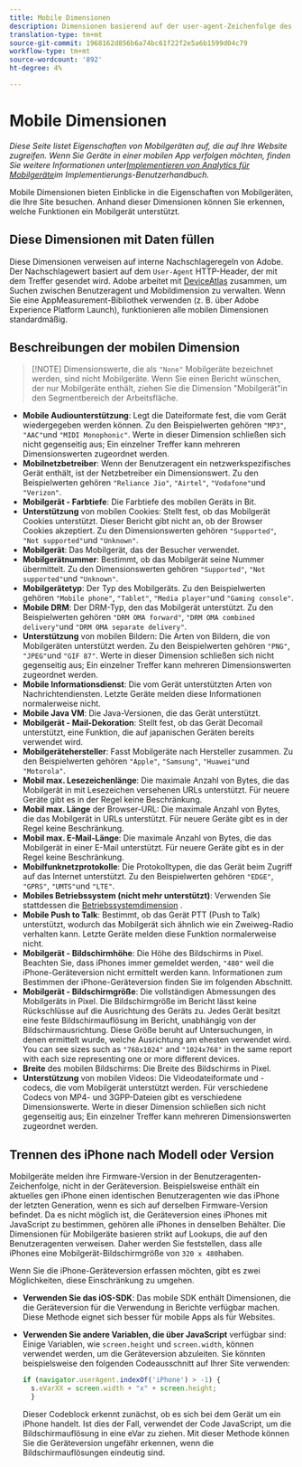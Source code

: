 ```yaml
---
title: Mobile Dimensionen
description: Dimensionen basierend auf der user-agent-Zeichenfolge des Geräts.
translation-type: tm+mt
source-git-commit: 1968162d856b6a74bc61f22f2e5a6b1599d04c79
workflow-type: tm+mt
source-wordcount: '892'
ht-degree: 4%

---
```



# Mobile Dimensionen

*Diese Seite listet Eigenschaften von Mobilgeräten auf, die auf Ihre Website zugreifen. Wenn Sie Geräte in einer mobilen App verfolgen möchten, finden Sie weitere Informationen unter[Implementieren von Analytics für Mobilgeräte](/help/implement/mobile-device-sdk.md)im Implementierungs-Benutzerhandbuch.*

Mobile Dimensionen bieten Einblicke in die Eigenschaften von Mobilgeräten, die Ihre Site besuchen. Anhand dieser Dimensionen können Sie erkennen, welche Funktionen ein Mobilgerät unterstützt.

## Diese Dimensionen mit Daten füllen

Diese Dimensionen verweisen auf interne Nachschlageregeln von Adobe. Der Nachschlagewert basiert auf dem `User-Agent` HTTP-Header, der mit dem Treffer gesendet wird. Adobe arbeitet mit [DeviceAtlas](https://deviceatlas.com/) zusammen, um Suchen zwischen Benutzeragent und Mobildimension zu verwalten. Wenn Sie eine AppMeasurement-Bibliothek verwenden (z. B. über Adobe Experience Platform Launch), funktionieren alle mobilen Dimensionen standardmäßig.

## Beschreibungen der mobilen Dimension

>[!NOTE] Dimensionswerte, die als `"None"` Mobilgeräte bezeichnet werden, sind nicht Mobilgeräte. Wenn Sie einen Bericht wünschen, der nur Mobilgeräte enthält, ziehen Sie die Dimension &quot;Mobilgerät&quot;in den Segmentbereich der Arbeitsfläche.

* **Mobile Audiounterstützung**: Legt die Dateiformate fest, die vom Gerät wiedergegeben werden können. Zu den Beispielwerten gehören `"MP3"`, `"AAC"`und `"MIDI Monophonic"`. Werte in dieser Dimension schließen sich nicht gegenseitig aus; Ein einzelner Treffer kann mehreren Dimensionswerten zugeordnet werden.
* **Mobilnetzbetreiber**: Wenn der Benutzeragent ein netzwerkspezifisches Gerät enthält, ist der Netzbetreiber ein Dimensionswert. Zu den Beispielwerten gehören `"Reliance Jio"`, `"Airtel"`, `"Vodafone"`und `"Verizon"`.
* **Mobilgerät - Farbtiefe**: Die Farbtiefe des mobilen Geräts in Bit.
* **Unterstützung** von mobilen Cookies: Stellt fest, ob das Mobilgerät Cookies unterstützt. Dieser Bericht gibt nicht an, ob der Browser Cookies akzeptiert. Zu den Dimensionswerten gehören `"Supported"`, `"Not supported"`und `"Unknown"`.
* **Mobilgerät**: Das Mobilgerät, das der Besucher verwendet.
* **Mobilgerätnummer**: Bestimmt, ob das Mobilgerät seine Nummer übermittelt. Zu den Dimensionswerten gehören `"Supported"`, `"Not supported"`und `"Unknown"`.
* **Mobilgerätetyp**: Der Typ des Mobilgeräts. Zu den Beispielwerten gehören `"Mobile phone"`, `"Tablet"`, `"Media player"`und `"Gaming console"`.
* **Mobile DRM**: Der DRM-Typ, den das Mobilgerät unterstützt. Zu den Beispielwerten gehören `"DRM OMA forward"`, `"DRM OMA combined delivery"`und `"DRM OMA separate delivery"`.
* **Unterstützung** von mobilen Bildern: Die Arten von Bildern, die von Mobilgeräten unterstützt werden. Zu den Beispielwerten gehören `"PNG"`, `"JPEG"`und `"GIF 87"`. Werte in dieser Dimension schließen sich nicht gegenseitig aus; Ein einzelner Treffer kann mehreren Dimensionswerten zugeordnet werden.
* **Mobile Informationsdienst**: Die vom Gerät unterstützten Arten von Nachrichtendiensten. Letzte Geräte melden diese Informationen normalerweise nicht.
* **Mobile Java VM**: Die Java-Versionen, die das Gerät unterstützt.
* **Mobilgerät - Mail-Dekoration**: Stellt fest, ob das Gerät Decomail unterstützt, eine Funktion, die auf japanischen Geräten bereits verwendet wird.
* **Mobilgerätehersteller**: Fasst Mobilgeräte nach Hersteller zusammen. Zu den Beispielwerten gehören `"Apple"`, `"Samsung"`, `"Huawei"`und `"Motorola"`.
* **Mobil max. Lesezeichenlänge**: Die maximale Anzahl von Bytes, die das Mobilgerät in mit Lesezeichen versehenen URLs unterstützt. Für neuere Geräte gibt es in der Regel keine Beschränkung.
* **Mobil max. Länge** der Browser-URL: Die maximale Anzahl von Bytes, die das Mobilgerät in URLs unterstützt. Für neuere Geräte gibt es in der Regel keine Beschränkung.
* **Mobil max. E-Mail-Länge**: Die maximale Anzahl von Bytes, die das Mobilgerät in einer E-Mail unterstützt. Für neuere Geräte gibt es in der Regel keine Beschränkung.
* **Mobilfunknetzprotokolle**: Die Protokolltypen, die das Gerät beim Zugriff auf das Internet unterstützt. Zu den Beispielwerten gehören `"EDGE"`, `"GPRS"`, `"UMTS"`und `"LTE"`.
* **Mobiles Betriebssystem (nicht mehr unterstützt)**: Verwenden Sie stattdessen die [Betriebssystemdimension](operating-systems.md) .
* **Mobile Push to Talk**: Bestimmt, ob das Gerät PTT (Push to Talk) unterstützt, wodurch das Mobilgerät sich ähnlich wie ein Zweiweg-Radio verhalten kann. Letzte Geräte melden diese Funktion normalerweise nicht.
* **Mobilgerät - Bildschirmhöhe**: Die Höhe des Bildschirms in Pixel. Beachten Sie, dass iPhones immer gemeldet werden, `"480"` weil die iPhone-Geräteversion nicht ermittelt werden kann. Informationen zum Bestimmen der iPhone-Geräteversion finden Sie im folgenden Abschnitt.
* **Mobilgerät - Bildschirmgröße**: Die vollständigen Abmessungen des Mobilgeräts in Pixel. Die Bildschirmgröße im Bericht lässt keine Rückschlüsse auf die Ausrichtung des Geräts zu. Jedes Gerät besitzt eine feste Bildschirmauflösung im Bericht, unabhängig von der Bildschirmausrichtung. Diese Größe beruht auf Untersuchungen, in denen ermittelt wurde, welche Ausrichtung am ehesten verwendet wird. You can see sizes such as `"768x1024"` and `"1024x768"` in the same report with each size representing one or more different devices.
* **Breite** des mobilen Bildschirms: Die Breite des Bildschirms in Pixel.
* **Unterstützung** von mobilen Videos: Die Videodateiformate und -codecs, die vom Mobilgerät unterstützt werden. Für verschiedene Codecs von MP4- und 3GPP-Dateien gibt es verschiedene Dimensionswerte. Werte in dieser Dimension schließen sich nicht gegenseitig aus; Ein einzelner Treffer kann mehreren Dimensionswerten zugeordnet werden.

## Trennen des iPhone nach Modell oder Version

Mobilgeräte melden ihre Firmware-Version in der Benutzeragenten-Zeichenfolge, nicht in der Geräteversion. Beispielsweise enthält ein aktuelles gen iPhone einen identischen Benutzeragenten wie das iPhone der letzten Generation, wenn es sich auf derselben Firmware-Version befindet. Da es nicht möglich ist, die Geräteversion eines iPhones mit JavaScript zu bestimmen, gehören alle iPhones in denselben Behälter. Die Dimensionen für Mobilgeräte basieren strikt auf Lookups, die auf den Benutzeragenten verweisen. Daher werden Sie feststellen, dass alle iPhones eine Mobilgerät-Bildschirmgröße von `320 x 480`haben.

Wenn Sie die iPhone-Geräteversion erfassen möchten, gibt es zwei Möglichkeiten, diese Einschränkung zu umgehen.

* **Verwenden Sie das iOS-SDK**: Das mobile SDK enthält Dimensionen, die die Geräteversion für die Verwendung in Berichte verfügbar machen. Diese Methode eignet sich besser für mobile Apps als für Websites.
* **Verwenden Sie andere Variablen, die über JavaScript** verfügbar sind: Einige Variablen, wie `screen.height` und `screen.width`, können verwendet werden, um die Geräteversion abzuleiten. Sie könnten beispielsweise den folgenden Codeausschnitt auf Ihrer Site verwenden:

   ```js
   if (navigator.userAgent.indexOf('iPhone') > -1) {
     s.eVarXX = screen.width + "x" + screen.height;
     }
   ```

   Dieser Codeblock erkennt zunächst, ob es sich bei dem Gerät um ein iPhone handelt. Ist dies der Fall, verwendet der Code JavaScript, um die Bildschirmauflösung in eine eVar zu ziehen. Mit dieser Methode können Sie die Geräteversion ungefähr erkennen, wenn die Bildschirmauflösungen eindeutig sind.
